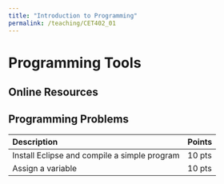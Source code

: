 ```yaml
---
title: "Introduction to Programming"
permalink: /teaching/CET402_01
---
```


# Programming Tools

## Online Resources

## Programming Problems

|Description|Points|
|:----------|:----|
|Install Eclipse and compile a simple program|10 pts|
|Assign a variable|10 pts|
